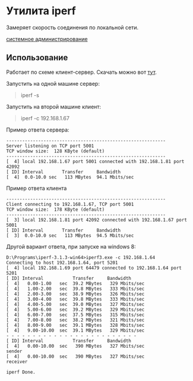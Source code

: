 # Утилита iperf

Замеряет скорость соединения по локальной сети.

[системное администрирование](./meta_sistemnoe_administrirovanie.md)

## Использование

Работает по схеме клиент-сервер. 
Скачать можно вот [тут](https://iperf.fr/iperf-download.php).

Запустить на одной машине сервер:
> iperf -s

Запустить на второй машине клиент:
> iperf -c 192.168.1.67

Пример ответа сервера:
```
------------------------------------------------------------
Server listening on TCP port 5001
TCP window size:  128 KByte (default)
------------------------------------------------------------
[  4] local 192.168.1.67 port 5001 connected with 192.168.1.81 port 42092
[ ID] Interval       Transfer     Bandwidth
[  4]  0.0-10.0 sec   113 MBytes  94.1 Mbits/sec
```

Пример ответа клиента
```
------------------------------------------------------------
Client connecting to 192.168.1.67, TCP port 5001
TCP window size:  178 KByte (default)
------------------------------------------------------------
[  3] local 192.168.1.81 port 42092 connected with 192.168.1.67 port 5001
[ ID] Interval       Transfer     Bandwidth
[  3]  0.0-10.0 sec   113 MBytes  94.5 Mbits/sec
```

Другой вариант ответа, при запуске на windows 8:
```
D:\Programs\iperf-3.1.3-win64>iperf3.exe -c 192.168.1.64
Connecting to host 192.168.1.64, port 5201
[  4] local 192.168.1.69 port 64479 connected to 192.168.1.64 port 5201
[ ID] Interval           Transfer     Bandwidth
[  4]   0.00-1.00   sec  39.2 MBytes   329 Mbits/sec
[  4]   1.00-2.00   sec  39.8 MBytes   333 Mbits/sec
[  4]   2.00-3.00   sec  38.9 MBytes   326 Mbits/sec
[  4]   3.00-4.00   sec  39.8 MBytes   333 Mbits/sec
[  4]   4.00-5.00   sec  39.0 MBytes   327 Mbits/sec
[  4]   5.00-6.00   sec  39.2 MBytes   329 Mbits/sec
[  4]   6.00-7.00   sec  37.5 MBytes   315 Mbits/sec
[  4]   7.00-8.00   sec  38.2 MBytes   321 Mbits/sec
[  4]   8.00-9.00   sec  39.1 MBytes   328 Mbits/sec
[  4]   9.00-10.00  sec  39.1 MBytes   329 Mbits/sec
- - - - - - - - - - - - - - - - - - - - - - - - -
[ ID] Interval           Transfer     Bandwidth
[  4]   0.00-10.00  sec   390 MBytes   327 Mbits/sec                  sender
[  4]   0.00-10.00  sec   390 MBytes   327 Mbits/sec                  receiver

iperf Done.
```

